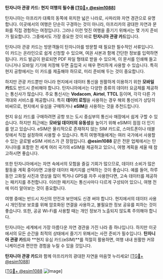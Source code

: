 **탄자니아 관광 카드: 현지 여행의 필수품 [[TG💪+ @esim1088](https://t.me/s/esim1088)]**

탄자니아는 아프리카 대륙의 동쪽에 위치한 넓은 나라로, 사파리와 자연 경관으로 유명합니다. 이곳에서의 여행은 단순히 구경하는 것이 아니라, 아프리카의 광대한 자연과 문화를 직접 경험하는 여정입니다. 그러나 이런 멋진 여행을 즐기기 위해서는 몇 가지 준비가 필요합니다. 그중에서도 가장 중요한 것이 바로 **탄자니아 관광 카드**입니다.

탄자니아 관광 카드는 방문객들이 탄자니아를 방문할 때 필요한 필수적인 서류입니다. 이 카드는 온라인으로 쉽게 신청할 수 있으며, 여권 사본과 함께 간단한 정보를 입력하면 됩니다. 카드 발급이 완료되면 PDF 파일 형태로 받을 수 있으며, 이 문서를 인쇄해 들고 다니거나 모바일 기기에 저장해 두면 출입국 시 매우 편리하게 사용할 수 있습니다. 특히 현지 공항에서는 이 카드를 제출해야 하므로, 미리 준비해 두는 것이 중요합니다.

하지만 관광 카드뿐만 아니라 현지에서 데이터 통신을 원활하게 이용하기 위한 **모바일 카드**도 반드시 준비해야 합니다. 탄자니아에서는 다양한 종류의 데이터 요금제를 제공하는 통신사가 많습니다. 주요 통신사는 **Vodacom**, **Airtel**, **TTCL** 등이며, 각각 다른 가격대와 서비스를 제공합니다. 특히 **데이터 로밍**을 사용하는 경우 해외 통신비가 상당히 비싸므로, 현지에서 유심을 구매하거나 **eSIM**을 사용하는 것을 추천드립니다.

현지 유심 카드를 구매하려면 공항 또는 도시 중심부의 통신사 매장에서 쉽게 구할 수 있습니다. 하지만 최근에는 **모바일 데이터의 유동성**을 높이기 위해 eSIM이 점점 더 인기를 얻고 있습니다. eSIM은 물리적으로 존재하지 않는 SIM 카드로, 스마트폰이나 태블릿에서 직접 설정하여 사용할 수 있습니다. 특히 여행객들에게는 여러 국가에서 사용할 수 있는 글로벌 eSIM 서비스가 큰 장점입니다. **@esim1088** 같은 전문 업체에서는 탄자니아를 포함한 전 세계 여러 국가의 eSIM을 제공하고 있으니, 여행 계획을 세울 때 참고하시면 좋습니다.

또한 탄자니아에서는 자연 속에서의 모험을 즐길 기회가 많으므로, 데이터 소비가 많은 활동을 계획 중이라면 고용량 데이터 패키지를 선택하는 것이 좋습니다. 예를 들어, 하루 동안 고화질 사진과 영상을 많이 찍거나 GPS를 자주 사용한다면, 고속 데이터를 제공하는 패키지를 추천합니다. 이러한 패키지는 통신사마다 다르게 구성되어 있으니, 여행 전에 미리 알아보는 것이 중요합니다.

여행 중에는 반드시 자신의 안전과 보안에도 신경 써야 합니다. 현지에서의 데이터 사용 시 개인정보 보호를 위해 암호화된 연결을 사용하고, 불필요한 정보 공유를 피하는 것이 좋습니다. 또한, 공공 Wi-Fi를 사용할 때는 개인 정보가 노출되지 않도록 주의해야 합니다.

탄자니아는 세계에서 가장 아름다운 자연 경관을 가진 나라 중 하나입니다. 하지만 이곳에서의 모든 순간을 최적의 상태에서 즐기기 위해서는 사전 준비가 필수입니다. **탄자니아 관광 카드**와 **현지 유심 카드(eSIM)**를 적절히 활용하면, 여행 내내 원활한 커뮤니케이션과 편안한 경험을 누릴 수 있을 것입니다.

**탄자니아 관광 카드**와 함께 아프리카의 광대한 자연을 마음껏 누리세요! [[TG💪+ @esim1088](https://t.me/s/esim1088)]

[[TG💪+ @esim1088](https://t.me/s/esim1088) ![Image](https://i.postimg.cc/Y0z9fWf4/image.png)]